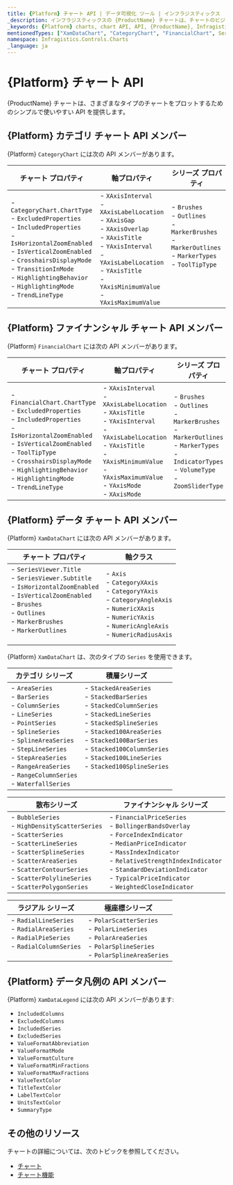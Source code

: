 ```yaml
---
title: {Platform} チャート API | データ可視化 ツール | インフラジスティックス
_description: インフラジスティックスの {ProductName} チャートは、チャートのビジュアルを構成およびスタイル設定するための便利な API を提供します。
_keywords: {Platform} charts, chart API, API, {ProductName}, Infragistics, {Platform} チャート, チャート API, インフラジスティックス
mentionedTypes: ["XamDataChart", "CategoryChart", "FinancialChart", SeriesViewer]
namespace: Infragistics.Controls.Charts
_language: ja
---
```


# {Platform} チャート API

{ProductName} チャートは、さまざまなタイプのチャートをプロットするためのシンプルで使いやすい API を提供します。

## {Platform} カテゴリ チャート API メンバー

{Platform} `CategoryChart` には次の API メンバーがあります。

| チャート プロパティ | 軸プロパティ | シリーズ プロパティ |
|-------------------|--------------|-------------------|
| - `CategoryChart.ChartType` <br> - `ExcludedProperties` <br> - `IncludedProperties` <br> - `IsHorizontalZoomEnabled` <br> - `IsVerticalZoomEnabled` <br> - `CrosshairsDisplayMode` <br> - `TransitionInMode` <br> - `HighlightingBehavior` <br> - `HighlightingMode` <br> - `TrendLineType` <br>|  - `XAxisInterval` <br> - `XAxisLabelLocation` <br> - `XAxisGap` <br> - `XAxisOverlap` <br> - `XAxisTitle`  <br> - `YAxisInterval` <br> - `YAxisLabelLocation`  <br> - `YAxisTitle` <br>  - `YAxisMinimumValue` <br> - `YAxisMaximumValue` | - `Brushes` <br> - `Outlines` <br> - `MarkerBrushes` <br> - `MarkerOutlines` <br> - `MarkerTypes` <br>  - `ToolTipType` <br> <br> <br> <br> |

## {Platform} ファイナンシャル チャート API メンバー

{Platform} `FinancialChart` には次の API メンバーがあります。

| チャート プロパティ | 軸プロパティ | シリーズ プロパティ |
|-------------------|-------------|--------------------|
| - `FinancialChart.ChartType` <br> - `ExcludedProperties` <br> - `IncludedProperties` <br> - `IsHorizontalZoomEnabled` <br> - `IsVerticalZoomEnabled` <br> - `ToolTipType`  <br> - `CrosshairsDisplayMode`  <br> - `HighlightingBehavior` <br> - `HighlightingMode` <br> - `TrendLineType` |  - `XAxisInterval` <br> - `XAxisLabelLocation` <br> - `XAxisTitle` <br> - `YAxisInterval` <br> - `YAxisLabelLocation`  <br> - `YAxisTitle` <br>  - `YAxisMinimumValue` <br> - `YAxisMaximumValue` <br> - `YAxisMode` <br> - `XAxisMode` | - `Brushes` <br> - `Outlines` <br> - `MarkerBrushes` <br> - `MarkerOutlines` <br> - `MarkerTypes`  <br> - `IndicatorTypes` <br>  - `VolumeType` <br>  - `ZoomSliderType` <br> |

## {Platform} データ チャート API メンバー

{Platform} `XamDataChart` には次の API メンバーがあります。

| チャート プロパティ | 軸クラス |
|-------------------|----------|
| - `SeriesViewer.Title` <br> - `SeriesViewer.Subtitle` <br> - `IsHorizontalZoomEnabled` <br> - `IsVerticalZoomEnabled` <br> - `Brushes` <br> - `Outlines` <br> - `MarkerBrushes` <br> - `MarkerOutlines` <br> <br> |  - `Axis` <br> - `CategoryXAxis` <br> - `CategoryYAxis` <br> - `CategoryAngleAxis` <br> - `NumericXAxis` <br> - `NumericYAxis` <br> - `NumericAngleAxis` <br> - `NumericRadiusAxis` <br> |

{Platform} `XamDataChart` は、次のタイプの `Series` を使用できます。

| カテゴリ シリーズ  | 積層シリーズ |
|-------------------|-------------|
| - `AreaSeries` <br> - `BarSeries` <br> - `ColumnSeries` <br> - `LineSeries` <br> - `PointSeries`  <br> - `SplineSeries` <br>  - `SplineAreaSeries` <br> - `StepLineSeries` <br> - `StepAreaSeries` <br> - `RangeAreaSeries` <br> - `RangeColumnSeries` <br> - `WaterfallSeries` <br> | - `StackedAreaSeries` <br> - `StackedBarSeries` <br> - `StackedColumnSeries` <br> - `StackedLineSeries` <br> - `StackedSplineSeries` <br> - `Stacked100AreaSeries` <br> - `Stacked100BarSeries` <br> - `Stacked100ColumnSeries` <br> - `Stacked100LineSeries` <br> - `Stacked100SplineSeries` <br> <br> <br> |


| 散布シリーズ | ファイナンシャル シリーズ |
|-------------|-------------------------|
| - `BubbleSeries` <br> - `HighDensityScatterSeries` <br> - `ScatterSeries` <br>  - `ScatterLineSeries` <br> - `ScatterSplineSeries` <br> - `ScatterAreaSeries` <br> - `ScatterContourSeries` <br> - `ScatterPolylineSeries`  <br> - `ScatterPolygonSeries`  <br> | - `FinancialPriceSeries` <br> - `BollingerBandsOverlay` <br> - `ForceIndexIndicator` <br> - `MedianPriceIndicator` <br> - `MassIndexIndicator`  <br> - `RelativeStrengthIndexIndicator` <br> - `StandardDeviationIndicator` <br> - `TypicalPriceIndicator` <br> - `WeightedCloseIndicator` <br> |


| ラジアル シリーズ | 極座標シリーズ |
|------------------|-------------------|
| - `RadialLineSeries` <br> - `RadialAreaSeries` <br> - `RadialPieSeries` <br> - `RadialColumnSeries` <br> <br> | - `PolarScatterSeries` <br> - `PolarLineSeries` <br> - `PolarAreaSeries` <br> - `PolarSplineSeries` <br> - `PolarSplineAreaSeries` <br> |


## {Platform} データ凡例の API メンバー

{Platform} `XamDataLegend` には次の API メンバーがあります:

- `IncludedColumns`
- `ExcludedColumns`
- `IncludedSeries`
- `ExcludedSeries`
- `ValueFormatAbbreviation`
- `ValueFormatMode`
- `ValueFormatCulture`
- `ValueFormatMinFractions`
- `ValueFormatMaxFractions`
- `ValueTextColor`
- `TitleTextColor`
- `LabelTextColor`
- `UnitsTextColor`
- `SummaryType`


## その他のリソース

チャートの詳細については、次のトピックを参照してください。

- [チャート](chart-overview.md)
- [チャート機能](chart-features.md)




